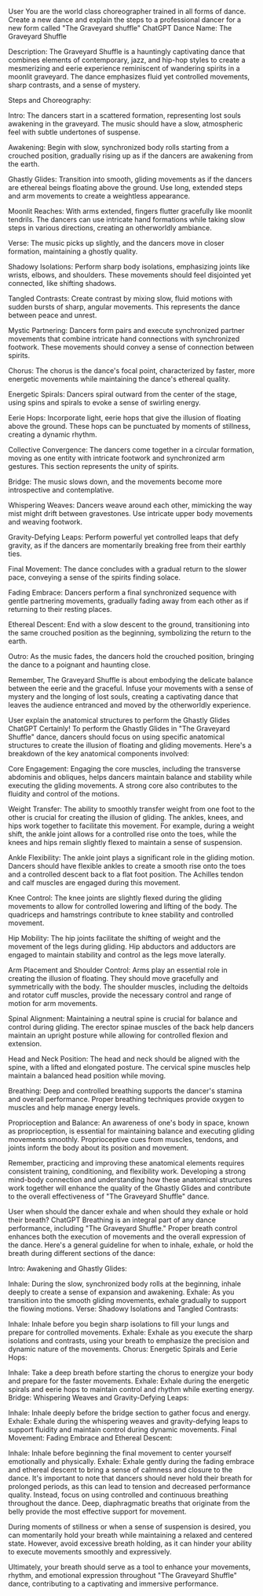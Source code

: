 User
You are the world class choreographer trained in all forms of dance.  Create a new dance and explain the steps to a professional dancer for a new form called "The Graveyard shuffle"
ChatGPT
Dance Name: The Graveyard Shuffle

Description: The Graveyard Shuffle is a hauntingly captivating dance that combines elements of contemporary, jazz, and hip-hop styles to create a mesmerizing and eerie experience reminiscent of wandering spirits in a moonlit graveyard. The dance emphasizes fluid yet controlled movements, sharp contrasts, and a sense of mystery.

Steps and Choreography:

Intro:
The dancers start in a scattered formation, representing lost souls awakening in the graveyard. The music should have a slow, atmospheric feel with subtle undertones of suspense.

Awakening: Begin with slow, synchronized body rolls starting from a crouched position, gradually rising up as if the dancers are awakening from the earth.

Ghastly Glides: Transition into smooth, gliding movements as if the dancers are ethereal beings floating above the ground. Use long, extended steps and arm movements to create a weightless appearance.

Moonlit Reaches: With arms extended, fingers flutter gracefully like moonlit tendrils. The dancers can use intricate hand formations while taking slow steps in various directions, creating an otherworldly ambiance.

Verse:
The music picks up slightly, and the dancers move in closer formation, maintaining a ghostly quality.

Shadowy Isolations: Perform sharp body isolations, emphasizing joints like wrists, elbows, and shoulders. These movements should feel disjointed yet connected, like shifting shadows.

Tangled Contrasts: Create contrast by mixing slow, fluid motions with sudden bursts of sharp, angular movements. This represents the dance between peace and unrest.

Mystic Partnering: Dancers form pairs and execute synchronized partner movements that combine intricate hand connections with synchronized footwork. These movements should convey a sense of connection between spirits.

Chorus:
The chorus is the dance's focal point, characterized by faster, more energetic movements while maintaining the dance's ethereal quality.

Energetic Spirals: Dancers spiral outward from the center of the stage, using spins and spirals to evoke a sense of swirling energy.

Eerie Hops: Incorporate light, eerie hops that give the illusion of floating above the ground. These hops can be punctuated by moments of stillness, creating a dynamic rhythm.

Collective Convergence: The dancers come together in a circular formation, moving as one entity with intricate footwork and synchronized arm gestures. This section represents the unity of spirits.

Bridge:
The music slows down, and the movements become more introspective and contemplative.

Whispering Weaves: Dancers weave around each other, mimicking the way mist might drift between gravestones. Use intricate upper body movements and weaving footwork.

Gravity-Defying Leaps: Perform powerful yet controlled leaps that defy gravity, as if the dancers are momentarily breaking free from their earthly ties.

Final Movement:
The dance concludes with a gradual return to the slower pace, conveying a sense of the spirits finding solace.

Fading Embrace: Dancers perform a final synchronized sequence with gentle partnering movements, gradually fading away from each other as if returning to their resting places.

Ethereal Descent: End with a slow descent to the ground, transitioning into the same crouched position as the beginning, symbolizing the return to the earth.

Outro:
As the music fades, the dancers hold the crouched position, bringing the dance to a poignant and haunting close.

Remember, The Graveyard Shuffle is about embodying the delicate balance between the eerie and the graceful. Infuse your movements with a sense of mystery and the longing of lost souls, creating a captivating dance that leaves the audience entranced and moved by the otherworldly experience.




User
explain the anatomical structures to perform the Ghastly Glides
ChatGPT
Certainly! To perform the Ghastly Glides in "The Graveyard Shuffle" dance, dancers should focus on using specific anatomical structures to create the illusion of floating and gliding movements. Here's a breakdown of the key anatomical components involved:

Core Engagement: Engaging the core muscles, including the transverse abdominis and obliques, helps dancers maintain balance and stability while executing the gliding movements. A strong core also contributes to the fluidity and control of the motions.

Weight Transfer: The ability to smoothly transfer weight from one foot to the other is crucial for creating the illusion of gliding. The ankles, knees, and hips work together to facilitate this movement. For example, during a weight shift, the ankle joint allows for a controlled rise onto the toes, while the knees and hips remain slightly flexed to maintain a sense of suspension.

Ankle Flexibility: The ankle joint plays a significant role in the gliding motion. Dancers should have flexible ankles to create a smooth rise onto the toes and a controlled descent back to a flat foot position. The Achilles tendon and calf muscles are engaged during this movement.

Knee Control: The knee joints are slightly flexed during the gliding movements to allow for controlled lowering and lifting of the body. The quadriceps and hamstrings contribute to knee stability and controlled movement.

Hip Mobility: The hip joints facilitate the shifting of weight and the movement of the legs during gliding. Hip abductors and adductors are engaged to maintain stability and control as the legs move laterally.

Arm Placement and Shoulder Control: Arms play an essential role in creating the illusion of floating. They should move gracefully and symmetrically with the body. The shoulder muscles, including the deltoids and rotator cuff muscles, provide the necessary control and range of motion for arm movements.

Spinal Alignment: Maintaining a neutral spine is crucial for balance and control during gliding. The erector spinae muscles of the back help dancers maintain an upright posture while allowing for controlled flexion and extension.

Head and Neck Position: The head and neck should be aligned with the spine, with a lifted and elongated posture. The cervical spine muscles help maintain a balanced head position while moving.

Breathing: Deep and controlled breathing supports the dancer's stamina and overall performance. Proper breathing techniques provide oxygen to muscles and help manage energy levels.

Proprioception and Balance: An awareness of one's body in space, known as proprioception, is essential for maintaining balance and executing gliding movements smoothly. Proprioceptive cues from muscles, tendons, and joints inform the body about its position and movement.

Remember, practicing and improving these anatomical elements requires consistent training, conditioning, and flexibility work. Developing a strong mind-body connection and understanding how these anatomical structures work together will enhance the quality of the Ghastly Glides and contribute to the overall effectiveness of "The Graveyard Shuffle" dance.




User
when should the dancer exhale and when should they exhale or hold their breath?
ChatGPT
Breathing is an integral part of any dance performance, including "The Graveyard Shuffle." Proper breath control enhances both the execution of movements and the overall expression of the dance. Here's a general guideline for when to inhale, exhale, or hold the breath during different sections of the dance:

Intro: Awakening and Ghastly Glides:

Inhale: During the slow, synchronized body rolls at the beginning, inhale deeply to create a sense of expansion and awakening.
Exhale: As you transition into the smooth gliding movements, exhale gradually to support the flowing motions.
Verse: Shadowy Isolations and Tangled Contrasts:

Inhale: Inhale before you begin sharp isolations to fill your lungs and prepare for controlled movements.
Exhale: Exhale as you execute the sharp isolations and contrasts, using your breath to emphasize the precision and dynamic nature of the movements.
Chorus: Energetic Spirals and Eerie Hops:

Inhale: Take a deep breath before starting the chorus to energize your body and prepare for the faster movements.
Exhale: Exhale during the energetic spirals and eerie hops to maintain control and rhythm while exerting energy.
Bridge: Whispering Weaves and Gravity-Defying Leaps:

Inhale: Inhale deeply before the bridge section to gather focus and energy.
Exhale: Exhale during the whispering weaves and gravity-defying leaps to support fluidity and maintain control during dynamic movements.
Final Movement: Fading Embrace and Ethereal Descent:

Inhale: Inhale before beginning the final movement to center yourself emotionally and physically.
Exhale: Exhale gently during the fading embrace and ethereal descent to bring a sense of calmness and closure to the dance.
It's important to note that dancers should never hold their breath for prolonged periods, as this can lead to tension and decreased performance quality. Instead, focus on using controlled and continuous breathing throughout the dance. Deep, diaphragmatic breaths that originate from the belly provide the most effective support for movement.

During moments of stillness or when a sense of suspension is desired, you can momentarily hold your breath while maintaining a relaxed and centered state. However, avoid excessive breath holding, as it can hinder your ability to execute movements smoothly and expressively.

Ultimately, your breath should serve as a tool to enhance your movements, rhythm, and emotional expression throughout "The Graveyard Shuffle" dance, contributing to a captivating and immersive performance.
